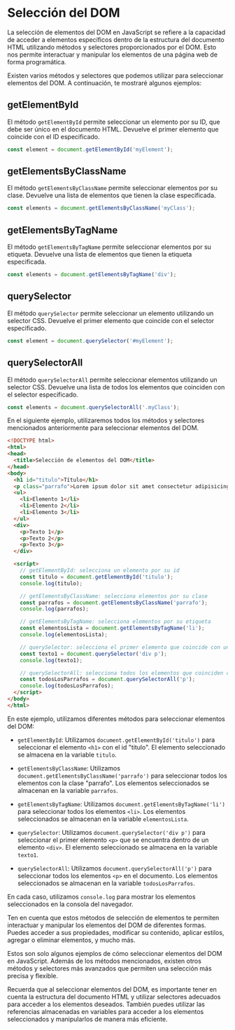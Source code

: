 # Selección del DOM

La selección de elementos del DOM en JavaScript se refiere a la capacidad de acceder a elementos específicos dentro de la estructura del documento HTML utilizando métodos y selectores proporcionados por el DOM. Esto nos permite interactuar y manipular los elementos de una página web de forma programática.

Existen varios métodos y selectores que podemos utilizar para seleccionar elementos del DOM. A continuación, te mostraré algunos ejemplos:

## getElementById

El método `getElementById` permite seleccionar un elemento por su ID, que debe ser único en el documento HTML. Devuelve el primer elemento que coincide con el ID especificado.

```javascript
const element = document.getElementById('myElement');
```

## getElementsByClassName

El método `getElementsByClassName` permite seleccionar elementos por su clase. Devuelve una lista de elementos que tienen la clase especificada.

```javascript
const elements = document.getElementsByClassName('myClass');
```

## getElementsByTagName

El método `getElementsByTagName` permite seleccionar elementos por su etiqueta. Devuelve una lista de elementos que tienen la etiqueta especificada.

```javascript
const elements = document.getElementsByTagName('div');
```

## querySelector

El método `querySelector` permite seleccionar un elemento utilizando un selector CSS. Devuelve el primer elemento que coincide con el selector especificado.

```javascript
const element = document.querySelector('#myElement');
```

## querySelectorAll

El método `querySelectorAll` permite seleccionar elementos utilizando un selector CSS. Devuelve una lista de todos los elementos que coinciden con el selector especificado.

```javascript
const elements = document.querySelectorAll('.myClass');
```

En el siguiente ejemplo, utilizaremos todos los métodos y selectores mencionados anteriormente para seleccionar elementos del DOM.

```html
<!DOCTYPE html>
<html>
<head>
  <title>Selección de elementos del DOM</title>
</head>
<body>
  <h1 id="titulo">Título</h1>
  <p class="parrafo">Lorem ipsum dolor sit amet consectetur adipisicing elit. Quisquam, voluptatum.</p>
  <ul>
    <li>Elemento 1</li>
    <li>Elemento 2</li>
    <li>Elemento 3</li>
  </ul>
  <div>
    <p>Texto 1</p>
    <p>Texto 2</p>
    <p>Texto 3</p>
  </div>

  <script>
    // getElementById: selecciona un elemento por su id
    const titulo = document.getElementById('titulo');
    console.log(titulo);

    // getElementsByClassName: selecciona elementos por su clase
    const parrafos = document.getElementsByClassName('parrafo');
    console.log(parrafos);

    // getElementsByTagName: selecciona elementos por su etiqueta
    const elementosLista = document.getElementsByTagName('li');
    console.log(elementosLista);

    // querySelector: selecciona el primer elemento que coincide con un selector CSS
    const texto1 = document.querySelector('div p');
    console.log(texto1);

    // querySelectorAll: selecciona todos los elementos que coinciden con un selector CSS
    const todosLosParrafos = document.querySelectorAll('p');
    console.log(todosLosParrafos);
  </script>
</body>
</html>
```

En este ejemplo, utilizamos diferentes métodos para seleccionar elementos del DOM:

- `getElementById`: Utilizamos `document.getElementById('titulo')` para seleccionar el elemento `<h1>` con el id "titulo". El elemento seleccionado se almacena en la variable `titulo`.

- `getElementsByClassName`: Utilizamos `document.getElementsByClassName('parrafo')` para seleccionar todos los elementos con la clase "parrafo". Los elementos seleccionados se almacenan en la variable `parrafos`.

- `getElementsByTagName`: Utilizamos `document.getElementsByTagName('li')` para seleccionar todos los elementos `<li>`. Los elementos seleccionados se almacenan en la variable `elementosLista`.

- `querySelector`: Utilizamos `document.querySelector('div p')` para seleccionar el primer elemento `<p>` que se encuentra dentro de un elemento `<div>`. El elemento seleccionado se almacena en la variable `texto1`.

- `querySelectorAll`: Utilizamos `document.querySelectorAll('p')` para seleccionar todos los elementos `<p>` en el documento. Los elementos seleccionados se almacenan en la variable `todosLosParrafos`.

En cada caso, utilizamos `console.log` para mostrar los elementos seleccionados en la consola del navegador.

Ten en cuenta que estos métodos de selección de elementos te permiten interactuar y manipular los elementos del DOM de diferentes formas. Puedes acceder a sus propiedades, modificar su contenido, aplicar estilos, agregar o eliminar elementos, y mucho más.

Estos son solo algunos ejemplos de cómo seleccionar elementos del DOM en JavaScript. Además de los métodos mencionados, existen otros métodos y selectores más avanzados que permiten una selección más precisa y flexible.

Recuerda que al seleccionar elementos del DOM, es importante tener en cuenta la estructura del documento HTML y utilizar selectores adecuados para acceder a los elementos deseados. También puedes utilizar las referencias almacenadas en variables para acceder a los elementos seleccionados y manipularlos de manera más eficiente.
